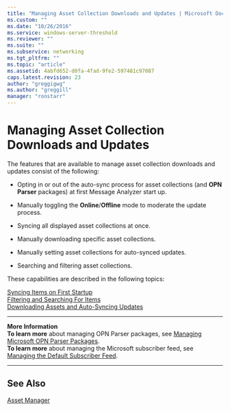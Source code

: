 ```yaml
---
title: "Managing Asset Collection Downloads and Updates | Microsoft Docs"
ms.custom: ""
ms.date: "10/26/2016"
ms.service: windows-server-threshold
ms.reviewer: ""
ms.suite: ""
ms.subservice: networking
ms.tgt_pltfrm: ""
ms.topic: "article"
ms.assetid: 4abfd652-d0fa-4fad-9fe2-597481c97087
caps.latest.revision: 23
author: "greggigwg"
ms.author: "greggill"
manager: "ronstarr"
---
```


# Managing Asset Collection Downloads and Updates

The features that are available to manage asset collection downloads and updates consist of the following:  
  
-   Opting in or out of the auto-sync process for asset collections (and **OPN Parser** packages) at first Message Analyzer start up.  
  
-   Manually toggling the **Online**/**Offline** mode to moderate the update process.  
  
-   Syncing all displayed asset collections at once.  
  
-   Manually downloading specific asset collections.  
  
-   Manually setting asset collections for auto-synced updates.  
  
-   Searching and filtering asset collections.  
  
These capabilities are described in the following topics:  

[Syncing Items on First Startup](syncing-items-on-first-startup.md)  
[Filtering and Searching For Items](filtering-and-searching-for-items.md)  
[Downloading Assets and Auto-Syncing Updates](downloading-assets-and-auto-syncing-updates.md)  
  
---  
  
 **More Information**   
 **To learn more** about managing OPN Parser packages, see [Managing Microsoft OPN Parser Packages](managing-microsoft-opn-parser-packages.md).   
**To learn more** about managing the Microsoft subscriber feed, see [Managing the Default Subscriber Feed](managing-the-default-subscriber-feed.md).  

---  
  
## See Also  

[Asset Manager](asset-manager.md)